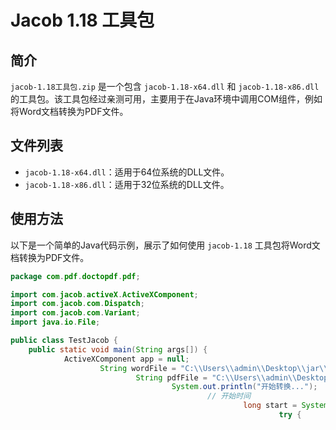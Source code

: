 # Jacob 1.18 工具包

## 简介

`jacob-1.18工具包.zip` 是一个包含 `jacob-1.18-x64.dll` 和 `jacob-1.18-x86.dll` 的工具包。该工具包经过亲测可用，主要用于在Java环境中调用COM组件，例如将Word文档转换为PDF文件。

## 文件列表

- `jacob-1.18-x64.dll`：适用于64位系统的DLL文件。
- `jacob-1.18-x86.dll`：适用于32位系统的DLL文件。

## 使用方法

以下是一个简单的Java代码示例，展示了如何使用 `jacob-1.18` 工具包将Word文档转换为PDF文件。

```java
package com.pdf.doctopdf.pdf;

import com.jacob.activeX.ActiveXComponent;
import com.jacob.com.Dispatch;
import com.jacob.com.Variant;
import java.io.File;

public class TestJacob {
    public static void main(String args[]) {
            ActiveXComponent app = null;
                    String wordFile = "C:\\Users\\admin\\Desktop\\jar\\年会系统优化_20210820_V0.2.docx";
                            String pdfFile = "C:\\Users\\admin\\Desktop\\jar\\测试pdf.pdf";
                                    System.out.println("开始转换...");
                                            // 开始时间
                                                    long start = System.currentTimeMillis();
                                                            try {
                                                                        // 打开word
                                                                                    app = new ActiveXComponent("Word.Application");
                                                                                                // 获得word中所有打开的文档
                                                                                                            Dispatch documents = app.getProperty("Documents").toDispatch();
                                                                                                                        System.out.println("打开文件: " + wordFile);
                                                                                                                                    // 打开文档
                                                                                                                                                Dispatch document = Dispatch.call(documents, "Open", wordFile, false, true).toDispatch();
                                                                                                                                                            // 如果文件存在的话，不会覆盖，会直接报错，所以我们需要判断文件是否存在
                                                                                                                                                                        File target = new File(pdfFile);
                                                                                                                                                                                    if (target.exists()) {
                                                                                                                                                                                                    target.delete();
                                                                                                                                                                                                                }
                                                                                                                                                                                                                            System.out.println("另存为: " + pdfFile);
                                                                                                                                                                                                                                        // 另存为，将文档报错为pdf，其中word保存为pdf的格式宏的值是17
                                                                                                                                                                                                                                                    Dispatch.call(document, "SaveAs", pdfFile, 17);
                                                                                                                                                                                                                                                                // 关闭文档
                                                                                                                                                                                                                                                                            Dispatch.call(document, "Close", false);
                                                                                                                                                                                                                                                                                        // 结束时间
                                                                                                                                                                                                                                                                                                    long end = System.currentTimeMillis();
                                                                                                                                                                                                                                                                                                                System.out.println("转换成功，用时：" + (end - start) + "ms");
                                                                                                                                                                                                                                                                                                                        } catch (Exception e) {
                                                                                                                                                                                                                                                                                                                                    e.getMessage();
                                                                                                                                                                                                                                                                                                                                                System.out.println("转换失败" + e.getMessage());
                                                                                                                                                                                                                                                                                                                                                        } finally {
                                                                                                                                                                                                                                                                                                                                                                    // 关闭office
                                                                                                                                                                                                                                                                                                                                                                                app.invoke("Quit", 0);
                                                                                                                                                                                                                                                                                                                                                                                        }
                                                                                                                                                                                                                                                                                                                                                                                            }
                                                                                                                                                                                                                                                                                                                                                                                            }
                                                                                                                                                                                                                                                                                                                                                                                            ```
                                                                                                                                                                                                                                                                                                                                                                                            
                                                                                                                                                                                                                                                                                                                                                                                            ## 注意事项
                                                                                                                                                                                                                                                                                                                                                                                            
                                                                                                                                                                                                                                                                                                                                                                                            1. 在使用该工具包时，请确保系统中已安装Microsoft Office，并且Word应用程序可以正常运行。
                                                                                                                                                                                                                                                                                                                                                                                            2. 在运行代码时，请确保路径和文件名正确无误。
                                                                                                                                                                                                                                                                                                                                                                                            3. 如果目标PDF文件已存在，代码会先删除该文件，然后再进行转换。
                                                                                                                                                                                                                                                                                                                                                                                            
                                                                                                                                                                                                                                                                                                                                                                                            ## 支持与反馈
                                                                                                                                                                                                                                                                                                                                                                                            
                                                                                                                                                                                                                                                                                                                                                                                            如果在使用过程中遇到任何问题或有任何建议，欢迎通过GitHub的Issues功能进行反馈。我们会尽快回复并提供帮助。
                                                                                                                                                                                                                                                                                                                                                                                            
                                                                                                                                                                                                                                                                                                                                                                                            ## 下载链接
                                                                                                                                                                                                                                                                                                                                                                                            [Jacob1.18工具包](https://pan.quark.cn/s/26643b342871) 
                                                                                                                                                                                                                                                                                                                                                                                            
                                                                                                                                                                                                                                                                                                                                                                                            (备用: [备用下载](https://pan.baidu.com/s/1Fw6hQaKj8GoyucEIxyGAbw?pwd=1234))
                                                                                                                                                                                                                                                                                                                                                                                            
                                                                                                                                                                                                                                                                                                                                                                                            ## 说明
                                                                                                                                                                                                                                                                                                                                                                                            
                                                                                                                                                                                                                                                                                                                                                                                            该仓库仅用于学习交流，请勿用于商业用途。
